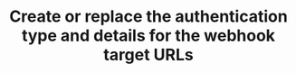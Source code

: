 ---
title: >-
  Create or replace the authentication type and details for the webhook target
  URLs
api:
  file: stagingadfincom-apidocspublic-apis.json
  operationId: storeWebhookAuthentication
hidden: false
---